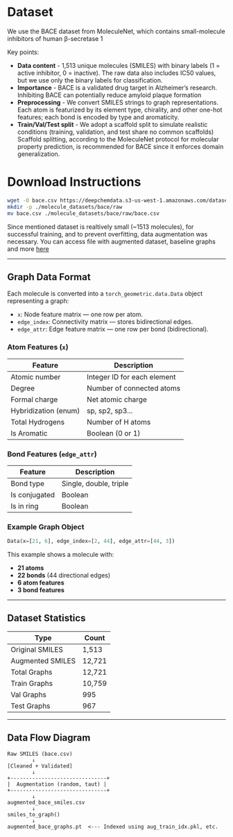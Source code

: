 # Dataset

We use the BACE dataset from MoleculeNet, which contains small-molecule inhibitors of human β-secretase 1

Key points:
- **Data content** - 1,513 unique molecules (SMILES) with binary labels (1 = active inhibitor, 0 = inactive). The raw data also includes IC50 values, but we use only the binary labels for classification.
- **Importance** - BACE is a validated drug target in Alzheimer’s research. Inhibiting BACE can potentially reduce amyloid plaque formation
- **Preprocessing** - We convert SMILES strings to graph representations. Each atom is featurized by its element type, chirality, and other one-hot features; each bond is encoded by type and aromaticity.
- **Train/Val/Test split** - We adopt a scaffold split to simulate realistic conditions (training, validation, and test share no common scaffolds) Scaffold splitting, according to the MoleculeNet protocol for molecular property prediction, is recommended for BACE since it enforces domain generalization.

# Download Instructions

```bash
wget -O bace.csv https://deepchemdata.s3-us-west-1.amazonaws.com/datasets/bace.csv
mkdir -p ./molecule_datasets/bace/raw
mv bace.csv ./molecule_datasets/bace/raw/bace.csv
```

Since mentioned dataset is realtively small (~1513 molecules), for successful training, and to prevent overfitting, data augmentation was necessary. You can access file with augmented dataset, baseline graphs and more [here](https://drive.google.com/drive/folders/1e8gsnhkNpFcfQnZoSztilspu0xJBnH0L?usp=sharing)


---

## Graph Data Format

Each molecule is converted into a `torch_geometric.data.Data` object representing a graph:

- `x`: Node feature matrix — one row per atom.
- `edge_index`: Connectivity matrix — stores bidirectional edges.
- `edge_attr`: Edge feature matrix — one row per bond (bidirectional).

### Atom Features (`x`)
| Feature               | Description                        |
|-----------------------|------------------------------------|
| Atomic number         | Integer ID for each element        |
| Degree                | Number of connected atoms          |
| Formal charge         | Net atomic charge                  |
| Hybridization (enum)  | sp, sp2, sp3...                    |
| Total Hydrogens       | Number of H atoms                  |
| Is Aromatic           | Boolean (0 or 1)                   |

### Bond Features (`edge_attr`)
| Feature               | Description                        |
|-----------------------|------------------------------------|
| Bond type             | Single, double, triple             |
| Is conjugated         | Boolean                            |
| Is in ring            | Boolean                            |


### Example Graph Object

```python
Data(x=[21, 6], edge_index=[2, 44], edge_attr=[44, 3])
```

This example shows a molecule with:

* **21 atoms**
* **22 bonds** (44 directional edges)
* **6 atom features**
* **3 bond features**

---

## Dataset Statistics

| Type             | Count  |
| ---------------- | ------ |
| Original SMILES  | 1,513  |
| Augmented SMILES | 12,721 |
| Total Graphs     | 12,721 |
| Train Graphs     | 10,759 |
| Val Graphs       | 995    |
| Test Graphs      | 967    |

---

## Data Flow Diagram

```text
Raw SMILES (bace.csv)
        ↓
[Cleaned + Validated]
        ↓
+-------------------------------+
|  Augmentation (random, taut) |
+-------------------------------+
        ↓
augmented_bace_smiles.csv
        ↓
smiles_to_graph()
        ↓
augmented_bace_graphs.pt  <--- Indexed using aug_train_idx.pkl, etc.
```
